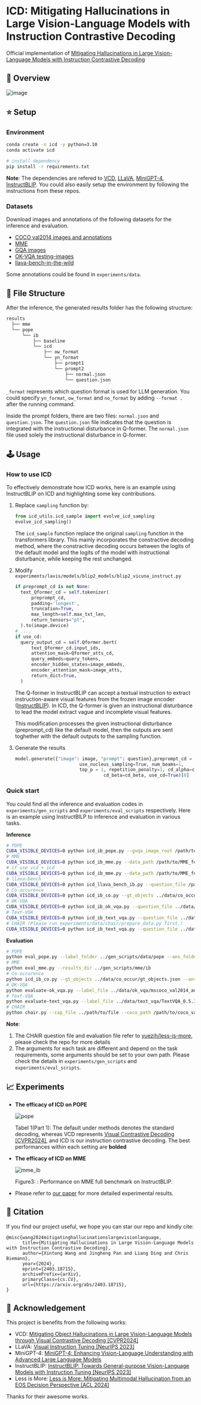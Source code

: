 # ICD: Mitigating Hallucinations in Large Vision-Language Models with Instruction Contrastive Decoding

<!-- **ICD:Mitigating Hallucinations in Large Vision-Language Models with Instruction Contrastive Decoding** -->

Official implementation of [Mitigating Hallucinations in Large Vision-Language Models with Instruction Contrastive Decoding](https://arxiv.org/abs/2403.18715)

## :eyes: Overview

![image](https://github.com/p1k0pan/ICD/blob/main/figs/Screenshot%202024-09-02%20at%2017.17.25.png)

## :star: Setup

### Environment

```bash
conda create -n icd -y python=3.10
conda activate icd

# install dependency
pip install -r requirements.txt
```

**Note**: The dependencies are refered to [VCD](https://github.com/DAMO-NLP-SG/VCD/tree/master), [LLaVA](https://github.com/haotian-liu/LLaVA), [MiniGPT-4](https://github.com/Vision-CAIR/MiniGPT-4), [InstructBLIP](https://github.com/salesforce/LAVIS). You could also easily setup the environment by following the instructions from these repos.

### Datasets

Download images and annotations of the following datasets for the inference and evaluation.

- [COCO val2014 images and annotations](https://cocodataset.org/#download)
- [MME](https://github.com/BradyFU/Awesome-Multimodal-Large-Language-Models/tree/Evaluation)
- [GQA images](https://cs.stanford.edu/people/dorarad/gqa/download.html)
- [OK-VQA testing-images](https://okvqa.allenai.org/download.html)
- [llava-bench-in-the-wild](https://huggingface.co/datasets/liuhaotian/llava-bench-in-the-wild/tree/main)

Some annotations could be found in `experiments/data`.

## :pushpin: File Structure

After the inference, the generated results folder has the following structure:

```bash
results
  ├── mme
  └── pope
      └── ib
          ├── baseline
          └── icd
              ├── ow_format
              └── yn_format
                  ├── prompt1
                  └── prompt2
                      ├── normal.json
                      └── question.json
```

`_format` represents which question format is used for LLM generation. You could specify `yn_format`, `ow_format` and `no_format` by adding `--format .` after the running command.

Inside the prompt folders, there are two files: `normal.json` and `question.json`. The `question.json` file indicates that the question is integrated with the instructional disturbance in Q-former. The `normal.json` file used solely the instructional disturbance in Q-former.

## :joystick: Usage

### How to use ICD

To effectively demonstrate how ICD works, here is an example using InstructBLIP on ICD and highlighting some key contributions.

1. Replace `sampling` function by:

   ```python
   from icd_utils.icd_sample import evolve_icd_sampling
   evolve_icd_sampling()
   ```

   The `icd_sample` function replace the original `sampling` function in the transformers library. This mainly incorporates the constractive decoding method, where the constractive decoding occurs between the logits of the default model and the logits of the model with instructional disturbance, while keeping the rest unchanged.

2. Modify `experiments/lavis/models/blip2_models/blip2_vicuna_instruct.py`

   ```python
   if preprompt_cd is not None:
     text_Qformer_cd = self.tokenizer(
         preprompt_cd,
         padding='longest',
         truncation=True,
         max_length=self.max_txt_len,
         return_tensors="pt",
     ).to(image.device)
   # ....
   if use_cd:
     query_output_cd = self.Qformer.bert(
         text_Qformer_cd.input_ids,
         attention_mask=Qformer_atts_cd,
         query_embeds=query_tokens,
         encoder_hidden_states=image_embeds,
         encoder_attention_mask=image_atts,
         return_dict=True,
     )
   ```

   The Q-former in InstructBLIP can accept a textual instruction to extract instruction-aware visual features from the frozen image encoder ([InstructBLIP](https://arxiv.org/abs/2305.06500)). In ICD, the Q-former is given an instructional disturbance to lead the model extract vague and incomplete visual features. 

   This modification processes the given instructional disturbance (preprompt_cd) like the default model, then the outputs are sent toghether with the default outputs to the sampling function.

3. Generate the results

   ```python
   model.generate({"image": image, "prompt": question},preprompt_cd = preprompt,
                           use_nucleus_sampling=True, num_beams=1,
                           top_p = 1, repetition_penalty=1, cd_alpha=cd_alpha, 			
                  					cd_beta=cd_beta, use_cd=True)[0]
   ```

### Quick start

You could find all the inference and evaluation codes in `experiments/gen_scripts` and `experiments/eval_scripts` respectively. Here is an example using InstructBILP to inference and evaluation in various tasks.

**Inference**

```bash
# POPE
CUDA_VISIBLE_DEVICES=0 python icd_ib_pope.py --gvqa_image_root /path/to/gvqa_image_folder --coco_image_root /path/to/coco_image_folder --question_folder ../data/pope --save_folder ./pope/ib
# MME
CUDA_VISIBLE_DEVICES=0 python icd_ib_mme.py --data_path /path/to/MME_folder --save_folder ./mme/ib
# if use vcd + icd
CUDA_VISIBLE_DEVICES=0 python icd_ib_mme.py --data_path /path/to/MME_folder --save_folder ./mme/ib --vcd
# llava-bench
CUDA_VISIBLE_DEVICES=0 python icd_llava_bench_ib.py --question_file /path/to/question_file --image_root /path/to/images --save_folder ./llava_bench/ib
# Co-occurence
CUDA_VISIBLE_DEVICES=0 python icd_ib_co.py --gt_objects ../data/co_occur/gt_objects.json --image_root /path/to/coco_val2014 --save_folder ./co_occur/ib
# OK-VQA
CUDA_VISIBLE_DEVICES=0 python icd_ib_ok_vqa.py --question_file ../data/ok_vqa/OpenEnded_mscoco_val2014_questions.json --image_root /path/to/images --save_folder ./ok_vqa/ib
# Text-VQA
CUDA_VISIBLE_DEVICES=0 python icd_ib_text_vqa.py --question_file ../data/text_vqa/TextVQA_0.5.1_val.json --image_root /path/to/images --save_folder ./text_vqa/ib
# CHAIR (Please run experiments/data/chair/prepare_data.py first.)
CUDA_VISIBLE_DEVICES=0 python icd_ib_text_vqa.py --question_file ../data/chair/chair-val.jsonl --image_root /path/to/images --save_folder ./chair/ib
```

**Evaluation**

```bash
# POPE
python eval_pope.py --label_folder ../gen_scripts/data/pope --ans_folder ../gen_scripts/pope_results/ib/icd
# MME
python eval_mme.py --results_dir ../gen_scripts/mme/ib
# Co-occurence
python icd_ib_co.py --gt_objects ../data/co_occur/gt_objects.json --ans_folder ../gen_scripts/co_occur/ib/icd
# OK-VQA
python evaluate-ok_vqa.py --label_file ../data/ok_vqa/mscoco_val2014_annotations_enhanced.json --ans_folder ../gen_scripts/ok_vqa/ib/icd
# Text-VQA
python evaluate-text_vqa.py --label_file ../data/text_vqa/TextVQA_0.5.1_val.json --ans_folder ../gen_scripts/text_vqa/ib/icd
# CHAIR
python chair.py --cap_file ../path/to/file --coco_path /path/to/coco_val2014_annotations 
```

**Note**: 

1. The CHAIR question file and evaluation file refer to [yuezih/less-is-more](https://github.com/yuezih/less-is-more), please check the repo for more details
2. The arguments for each task are different and depend on the task requirements, some arguments should be set to your own path. Please check the details in `experiments/gen_scripts` and `experiments/eval_scripts`.

## :chart_with_upwards_trend: Experiments

- **The efficacy of ICD on POPE**

  ![pope](figs/pope.png)

  Tabel 1(Part 1): The default under methods denotes the standard decoding, whereas VCD represents [Visual Contrastive Decoding [CVPR2024]](https://arxiv.org/abs/2311.16922), and ICD is our instruction contrastive decoding. The best performances within each setting are **bolded** 

- **The efficacy of ICD on MME**

  ![mme_ib](figs/mme_ib.png)

  Figure3: : Performance on MME full benchmark on InstructBLIP.

- Please refer to [our paper](https://arxiv.org/abs/2403.18715) for more detailed experimental results.

## :memo: Citation

If you find our project useful, we hope you can star our repo and kindly cite:

```
@misc{wang2024mitigatinghallucinationslargevisionlanguage,
      title={Mitigating Hallucinations in Large Vision-Language Models with Instruction Contrastive Decoding}, 
      author={Xintong Wang and Jingheng Pan and Liang Ding and Chris Biemann},
      year={2024},
      eprint={2403.18715},
      archivePrefix={arXiv},
      primaryClass={cs.CV},
      url={https://arxiv.org/abs/2403.18715}, 
}
```

## :paperclip: Acknowledgement

This project is benefits from the following works:

- VCD: [Mitigating Object Hallucinations in Large Vision-Language Models through Visual Contrastive Decoding [CVPR2024]](https://arxiv.org/abs/2311.16922)
- LLaVA: [Visual Instruction Tuning [NeurIPS 2023]](https://arxiv.org/abs/2304.08485)
- MiniGPT-4: [MiniGPT-4: Enhancing Vision-Language Understanding with Advanced Large Language Models](https://arxiv.org/abs/2304.10592)
- InstructBLIP: [InstructBLIP: Towards General-purpose Vision-Language Models with Instruction Tuning [NeurIPS 2023]](https://arxiv.org/abs/2305.06500)
- Less is More: [Less is More: Mitigating Multimodal Hallucination from an EOS Decision Perspective [ACL 2024]](https://arxiv.org/abs/2402.14545)

Thanks for their awesome works.

